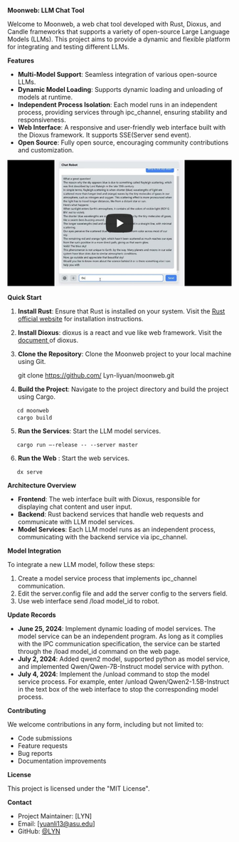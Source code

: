 **Moonweb: LLM Chat Tool**

Welcome to Moonweb, a web chat tool developed with Rust, Dioxus, and Candle frameworks that supports a variety of open-source Large Language Models (LLMs). This project aims to provide a dynamic and flexible platform for integrating and testing different LLMs.

**Features**

- **Multi-Model Support**: Seamless integration of various open-source LLMs.
- **Dynamic Model Loading**: Supports dynamic loading and unloading of models at runtime.
- **Independent Process Isolation**: Each model runs in an independent process, providing services through ipc_channel, ensuring stability and responsiveness.
- **Web Interface**: A responsive and user-friendly web interface built with the Dioxus framework. It supports SSE(Server send event).
- **Open Source**: Fully open source, encouraging community contributions and customization.

[![Moonweb Screen Recording Video](https://github.com/Lyn-liyuan/moonweb/blob/main/youtube--play.jpg?raw=true)](https://youtu.be/AfdswX82FOo "Moonweb Screen Recording Video")

**Quick Start**

1. **Install Rust**: Ensure that Rust is installed on your system. Visit the [Rust official website](https://www.rust-lang.org/) for installation instructions.
2. **Install Dioxus**: dioxus is a react and vue like web framework. Visit the [document ](https://dioxuslabs.com/learn/0.5/getting_started)of dioxus.
3. **Clone the Repository**: Clone the Moonweb project to your local machine using Git.

   git clone https://github.com/ Lyn-liyuan/moonweb.git

4. **Build the Project**: Navigate to the project directory and build the project using Cargo.
   
```shell
   cd moonweb
   cargo build
```
5. **Run the Services**: Start the LLM model services.
```shell
   cargo run –-release -- --server master
```
6. **Run the Web** : Start the web services.
```shell
   dx serve
```
**Architecture Overview**

- **Frontend**: The web interface built with Dioxus, responsible for displaying chat content and user input.
- **Backend**: Rust backend services that handle web requests and communicate with LLM model services.
- **Model Services**: Each LLM model runs as an independent process, communicating with the backend service via ipc_channel.

**Model Integration**

To integrate a new LLM model, follow these steps:

1. Create a model service process that implements ipc_channel communication.
2. Edit the server.config file and add the server config to the servers field.
3. Use web interface send /load model_id to robot.

**Update Records**
- **June 25, 2024**: Implement dynamic loading of model services. The model service can be an independent program. As long as it complies with the IPC communication specification, the service can be started through the /load model_id command on the web page.
- **July 2, 2024**: Added qwen2 model, supported python as model service, and implemented Qwen/Qwen-7B-Instruct model service with python.
- **July 4, 2024**: Implement the /unload command to stop the model service process. For example, enter /unload Qwen/Qwen2-1.5B-Instruct in the text box of the web interface to stop the corresponding model process.

**Contributing**

We welcome contributions in any form, including but not limited to:

- Code submissions
- Feature requests
- Bug reports
- Documentation improvements


**License**

This project is licensed under the "MIT License".

**Contact**

- Project Maintainer: [LYN]
- Email: [yuanli13@asu.edu]
- GitHub: [@LYN](https://github.com/Lyn-liyuan)
